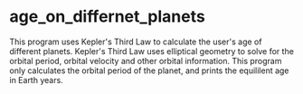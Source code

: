 # age_on_differnet_planets
This program uses Kepler's Third Law to calculate the user's age of different planets.
Kepler's Third Law uses elliptical geometry to solve for the orbital period, orbital velocity and other orbital information. 
This program only calculates the orbital period of the planet, and prints the equililent age in Earth years.
